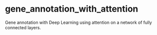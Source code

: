 # gene_annotation_with_attention
Gene annotation with Deep Learning using attention on a network of fully connected layers.

